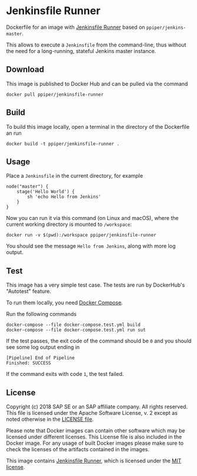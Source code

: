 # Jenkinsfile Runner

Dockerfile for an image with [Jenkinsfile Runner](https://github.com/jenkinsci/jenkinsfile-runner) based on `ppiper/jenkins-master`.

This allows to execute a `Jenkinsfile` from the command-line, thus without the need for a long-running, stateful Jenkins master instance.

## Download

This image is published to Docker Hub and can be pulled via the command

```
docker pull ppiper/jenkinsfile-runner
```

## Build

To build this image locally, open a terminal in the directory of the Dockerfile an run

```
docker build -t ppiper/jenkinsfile-runner .
```

## Usage

Place a `Jenkinsfile` in the current directory, for example

```
node("master") {
    stage('Hello World') {
        sh 'echo Hello from Jenkins'
    }
}
```

Now you can run it via this command (on Linux and macOS), where the current working directory is mounted to `/workspace`:

```
docker run -v $(pwd):/workspace ppiper/jenkinsfile-runner
```

You should see the message `Hello from Jenkins`, along with more log output.

## Test

This image has a very simple test case.
The tests are run by DockerHub's "Autotest" feature.

To run them locally, you need [Docker Compose](https://docs.docker.com/compose/).

Run the following commands

```shell
docker-compose --file docker-compose.test.yml build
docker-compose --file docker-compose.test.yml run sut
```

If the test passes, the exit code of the command should be `0` and you should see some log output ending in

```
[Pipeline] End of Pipeline
Finished: SUCCESS
```

If the command exits with code `1`, the test failed.

## License

Copyright (c) 2018 SAP SE or an SAP affiliate company. All rights reserved.
This file is licensed under the Apache Software License, v. 2 except as noted
otherwise in the [LICENSE file](https://github.com/SAP/devops-docker-cx-server/blob/master/LICENSE).

Please note that Docker images can contain other software which may be licensed under different licenses. This License file is also included in the Docker image. For any usage of built Docker images please make sure to check the licenses of the artifacts contained in the images.

This image contains [Jenkinsfile Runner](https://github.com/jenkinsci/jenkinsfile-runner), which is licensed under the [MIT license](https://github.com/jenkinsci/jenkinsfile-runner/blob/9f41f51b6dc320b9dd5c0fa6d81f179518597d37/pom.xml#L43).
